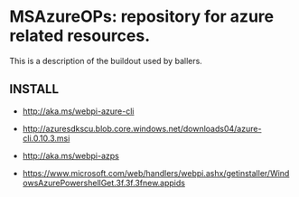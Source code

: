 # MSAzureOPs: repository for azure related resources.
  This is a description of the buildout used by ballers.

## INSTALL

* http://aka.ms/webpi-azure-cli
* http://azuresdkscu.blob.core.windows.net/downloads04/azure-cli.0.10.3.msi

* http://aka.ms/webpi-azps
* https://www.microsoft.com/web/handlers/webpi.ashx/getinstaller/WindowsAzurePowershellGet.3f.3f.3fnew.appids

